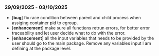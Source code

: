 ### 29/09/2025 - 03/10/2025
- [**bug**] fix race condition between parent and child process when assiging container pid to cgroup.
- [**enhancement**] make sure all functions retrun errors, for better error traceability and let user decide what to do with the error.
- [**enhancement**] all the input variables that needs to be provided by the user should go to the main package. Remove any variables input I am defining at the package level.
